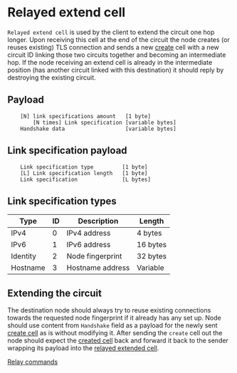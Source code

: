 # Relayed extend cell

`Relayed extend cell` is used by the client to extend the circuit one hop longer.  Upon receiving this cell at the end of the circuit the node creates (or reuses existing) TLS connection
and sends a new [create](../binary/create.md) cell with a new circuit ID linking those two circuits together and becoming an intermediate hop.  If the node receiving an extend cell
is already in the intermediate position (has another circuit linked with this destination) it should reply by destroying the existing circuit.

## Payload

        [N] link specifications amount   [1 byte]
            [N times] Link specification [variable bytes]
        Handshake data                   [variable bytes]

## Link specification payload

        Link specification type         [1 byte]
        [L] Link specification length   [1 byte]
        Link specification              [L bytes]

## Link specification types

Type|ID|Description|Length
----|--|-----------|------
IPv4|0|IPv4 address|4 bytes
IPv6|1|IPv6 address|16 bytes
Identity|2|Node fingerprint|32 bytes
Hostname|3|Hostname address|Variable

## Extending the circuit

The destination node should always try to reuse existing connections towards the requested node fingerprint if it already has any set up.  Node should use content from `Handshake` field
as a payload for the newly sent [create cell](../binary/create.md) as is without modifying it.  After sending the `create` cell out the node should expect the [created cell](../binary/created.md)
back and forward it back to the sender wrapping its payload into the [relayed extended cell](extended.md).

[Relay commands](command.md)
